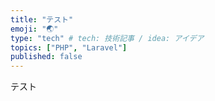 ```yaml
---
title: "テスト"
emoji: "🌏"
type: "tech" # tech: 技術記事 / idea: アイデア
topics: ["PHP", "Laravel"]
published: false
---
```


テスト
